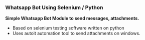 ### Whatsapp Bot Using Selenium / Python

**Simple Whatsapp Bot Module to send messages, attachments.**

* Based on selenium testing software written on python
* Uses autoit automation tool to send attachments on windows.